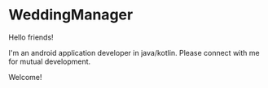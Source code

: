 # WeddingManager

Hello friends!

I'm an android application developer in java/kotlin. Please connect with me for mutual development.

Welcome!
